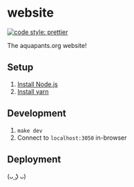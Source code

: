 # website

[![code style: prettier](https://img.shields.io/badge/code_style-prettier-ff69b4.svg?style=flat-square)](https://github.com/prettier/prettier)

The aquapants.org website!

## Setup

1. [Install Node.js](https://nodejs.org/en)
2. [Install yarn](https://classic.yarnpkg.com/lang/en/docs/install/)

## Development

1. `make dev`
2. Connect to `localhost:3050` in-browser

## Deployment

(ᴗ ͜ʖ ᴗ)

